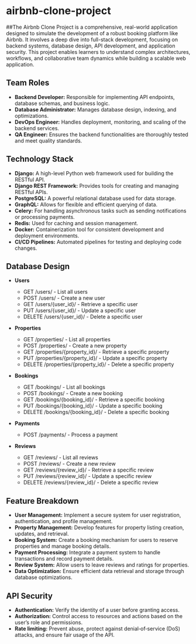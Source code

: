 # airbnb-clone-project
##The Airbnb Clone Project is a comprehensive, real-world application designed to simulate the development of a robust booking platform like Airbnb. It involves a deep dive into full-stack development, focusing on backend systems, database design, API development, and application security. This project enables learners to understand complex architectures, workflows, and collaborative team dynamics while building a scalable web application.

## Team Roles
- **Backend Developer:** Responsible for implementing API endpoints, database schemas, and business logic.
- **Database Administrator:** Manages database design, indexing, and optimizations.
- **DevOps Engineer:** Handles deployment, monitoring, and scaling of the backend services.
- **QA Engineer:** Ensures the backend functionalities are thoroughly tested and meet quality standards.

## Technology Stack
- **Django:** A high-level Python web framework used for building the RESTful API.
- **Django REST Framework:** Provides tools for creating and managing RESTful APIs.
- **PostgreSQL:** A powerful relational database used for data storage.
- **GraphQL:** Allows for flexible and efficient querying of data.
- **Celery:** For handling asynchronous tasks such as sending notifications or processing payments.
- **Redis:** Used for caching and session management.
- **Docker:** Containerization tool for consistent development and deployment environments.
- **CI/CD Pipelines:** Automated pipelines for testing and deploying code changes.

## Database Design
- **Users**
  - GET /users/ - List all users
  - POST /users/ - Create a new user
  - GET /users/{user_id}/ - Retrieve a specific user
  - PUT /users/{user_id}/ - Update a specific user
  - DELETE /users/{user_id}/ - Delete a specific user

- **Properties**
  - GET /properties/ - List all properties
  - POST /properties/ - Create a new property
  - GET /properties/{property_id}/ - Retrieve a specific property
  - PUT /properties/{property_id}/ - Update a specific property
  - DELETE /properties/{property_id}/ - Delete a specific property
  
- **Bookings**
  - GET /bookings/ - List all bookings
  - POST /bookings/ - Create a new booking
  - GET /bookings/{booking_id}/ - Retrieve a specific booking
  - PUT /bookings/{booking_id}/ - Update a specific booking
  - DELETE /bookings/{booking_id}/ - Delete a specific booking

- **Payments**
  - POST /payments/ - Process a payment
    
- **Reviews**
  - GET /reviews/ - List all reviews
  - POST /reviews/ - Create a new review
  - GET /reviews/{review_id}/ - Retrieve a specific review
  - PUT /reviews/{review_id}/ - Update a specific review
  - DELETE /reviews/{review_id}/ - Delete a specific review

 ## Feature Breakdown
- **User Management:** Implement a secure system for user registration, authentication, and profile management.
- **Property Management:** Develop features for property listing creation, updates, and retrieval.
- **Booking System:** Create a booking mechanism for users to reserve properties and manage booking details.
- **Payment Processing:** Integrate a payment system to handle transactions and record payment details.
- **Review System:** Allow users to leave reviews and ratings for properties.
- **Data Optimization:** Ensure efficient data retrieval and storage through database optimizations.

## API Security
- **Authentication:** Verify the identity of a user before granting access.
- **Authorization:**  Control access to resources and actions based on the user’s role and permissions.
- **Rate limiting:** Prevent abuse, protect against denial‑of‑service (DoS) attacks, and ensure fair usage of the API.

 

















